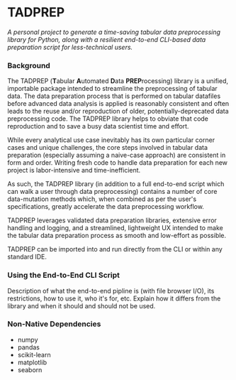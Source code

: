 # TADPREP
*A personal project to generate a time-saving tabular data preprocessing library for Python, along with a resilient 
end-to-end CLI-based data preparation script for less-technical users.*

### Background
The TADPREP (**T**abular **A**utomated **D**ata **PREP**rocessing) library is a unified, importable package 
intended to streamline the preprocessing of tabular data. The data preparation process that is performed on tabular 
datafiles before advanced data analysis is applied is reasonably consistent and often leads to the reuse and/or 
reproduction of older, potentially-deprecated data preprocessing code. The TADPREP library helps to obviate that 
code reproduction and to save a busy data scientist time and effort.

While every analytical use case inevitably has its own particular corner cases and unique challenges, the core steps 
involved in tabular data preparation (especially assuming a naive-case approach) are consistent in form and order.
Writing fresh code to handle data preparation for each new project is labor-intensive and time-inefficient. 

As such, the TADPREP library (in addition to a full end-to-end script which can walk a user through data preprocessing)
contains a number of core data-mutation methods which, when combined as per the user's specifications, greatly 
accelerate the data preprocessing workflow.

TADPREP leverages validated data preparation libraries, extensive error handling and logging, and a streamlined, 
lightweight UX intended to make the tabular data preparation process as smooth and low-effort as possible.

TADPREP can be imported into and run directly from the CLI or within any standard IDE.

### Using the End-to-End CLI Script
Description of what the end-to-end pipline is (with file browser I/O), its restrictions, how to use it, who it's for, 
etc. Explain how it differs from the library and when it should and should not be used.

### Non-Native Dependencies
- numpy
- pandas
- scikit-learn
- matplotlib
- seaborn